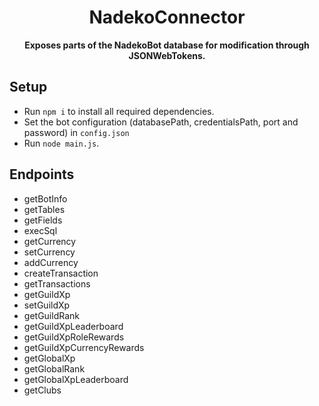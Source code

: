 <h1 align=center>NadekoConnector</h1>
<p align=center><b>Exposes parts of the NadekoBot database for modification through JSONWebTokens. </b></p>

## Setup
- Run `npm i` to install all required dependencies. 
- Set the bot configuration (databasePath, credentialsPath, port and password) in `config.json`
- Run `node main.js`. 

## Endpoints
- getBotInfo
- getTables
- getFields
- execSql
- getCurrency
- setCurrency
- addCurrency
- createTransaction
- getTransactions
- getGuildXp
- setGuildXp
- getGuildRank
- getGuildXpLeaderboard
- getGuildXpRoleRewards
- getGuildXpCurrencyRewards
- getGlobalXp
- getGlobalRank
- getGlobalXpLeaderboard
- getClubs
